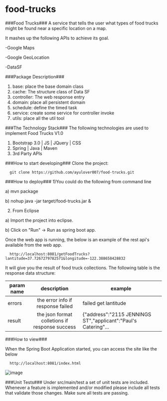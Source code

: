 # food-trucks

###Food Trucks###
A service that tells the user what types of food trucks might be found near a specific location on a map.

It mashes up the following APIs to achieve its goal.

-Google Maps

-Google GeoLocation

-DataSF

###Package Description###
<ol>
<li>base: place the base domain class </li>
<li>cache: The structure class of Data SF</li>
<li>controller: The web response entry</li>
<li>domain: place all persistent domain</li>
<li>schedule: define the timed task</li>
<li>service: create some service for controller invoke</li>
<li>utils: place all the util tool</li>
</ol>

###The Technology Stack###
The following technologies are used to implement Food Trucks V1.0

<ol>
<li>Bootstrap 3.0 | JS | JQuery | CSS </li>
<li>Spring | Java | Maven</li>
<li>3rd Party APIs</li>
</ol>

###How to start developing###
Clone the project:

```
  git clone https://github.com/ayulover007/food-trucks.git
```

###How to deploy###
1)You could do the following from command line

  a) mvn package 
  
  b) nohup java -jar target/food-trucks.jar &
  
2) From Eclipse 

  a) Import the project into eclipse. 
  
  b) Click on "Run" -> Run as spring boot app.

Once the web app is running, the below is an example of the rest api's available from the web app.

```
  http://localhost:8081/getFoodTrucks?lantitude=37.7267279782571&longitude=-122.388658428832
```
It will give you the result of food truck collections. The following table is the response data structure:

|param name     |description    | example  |
| ------------- |:-------------:| -----|
| errors        | the error info if response failed | failed get lantitude |
| result      | the json format colletions if response success      |  {"address":"2115 JENNINGS ST","applicant":"Paul's Catering"...|

  
###How to view###

When the Spring Boot Application started, you can access the site like the below
```
  http://localhost:8081/index.html
```
 ![image](http://www.ttail.cn/page.jpg)

###Unit Tests###
Under src/main/test a set of unit tests are included. Whenever a feature is implemented and/or modified please include all tests that validate those changes. Make sure all tests are passing.


